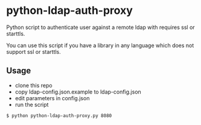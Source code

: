 # python-ldap-auth-proxy
Python script to authenticate user against a remote ldap with requires ssl or starttls.

You can use this script if you have a library in any language which does not support ssl or starttls.

## Usage

* clone this repo
* copy ldap-config.json.example to ldap-config.json
* edit parameters in config.json
* run the script

```bash
$ python python-ldap-auth-proxy.py 8080
```
